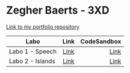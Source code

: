 # Zegher Baerts - 3XD

[Link to my portfolio repository](https://github.com/zegher/dev5-portfolios-2023) 


| Labo        | Link           | CodeSandbox  |
| ------------- |:-------------:| -----:|
| Labo 1 - Speech | [Link](https://github.com/zegher/LAB1-DEV5-SPEECH) | [Link](x) |
| Labo 2 - Islands| [Link](https://github.com/zegher/LAB2-islands) | [Link](x) |
